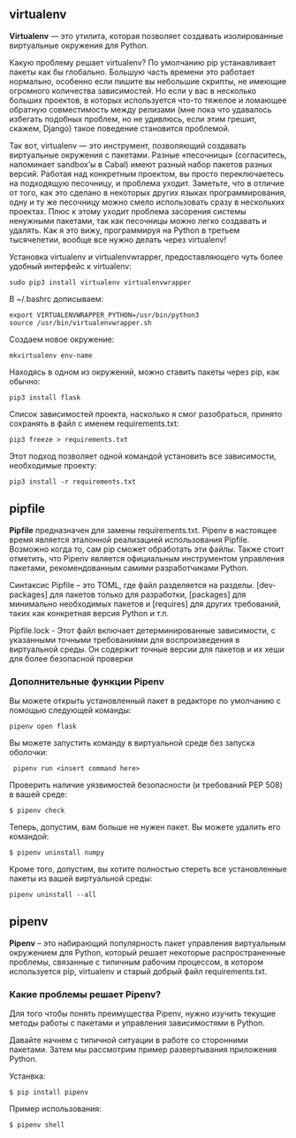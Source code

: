 ## virtualenv

 **Virtualenv** — это утилита, которая позволяет создавать изолированные виртуальные окружения для Python.
 
 Какую проблему решает virtualenv? По умолчанию pip устанавливает пакеты как бы глобально. Большую часть времени это работает нормально, особенно если пишите вы небольшие скрипты, не имеющие огромного количества зависимостей. Но если у вас в несколько больших проектов, в которых используется что-то тяжелое и ломающее обратную совместимость между релизами (мне пока что удавалось избегать подобных проблем, но не удивлюсь, если этим грешит, скажем, Django) такое поведение становится проблемой.

Так вот, virtualenv — это инструмент, позволяющий создавать виртуальные окружения с пакетами. Разные «песочницы» (согласитесь, напоминает sandbox’ы в Cabal) имеют разный набор пакетов разных версий. Работая над конкретным проектом, вы просто переключаетесь на подходящую песочницу, и проблема уходит. Заметьте, что в отличие от того, как это сделано в некоторых других языках программирования, одну и ту же песочницу можно смело использовать сразу в нескольких проектах. Плюс к этому уходит проблема засорения системы ненужными пакетами, так как песочницы можно легко создавать и удалять. Как я это вижу, программируя на Python в третьем тысячелетии, вообще все нужно делать через virtualenv!
 
Установка virtualenv и virtualenvwrapper, предоставляющего чуть более удобный интерфейс к virtualenv:

```
sudo pip3 install virtualenv virtualenvwrapper
```

В ~/.bashrc дописываем:

```
export VIRTUALENVWRAPPER_PYTHON=/usr/bin/python3
source /usr/bin/virtualenvwrapper.sh
```

Создаем новое окружение:

```
mkvirtualenv env-name
```

Находясь в одном из окружений, можно ставить пакеты через pip, как обычно:

```
pip3 install flask

```

Список зависимостей проекта, насколько я смог разобраться, принято сохранять в файл с именем requirements.txt:

```
pip3 freeze > requirements.txt
```

Этот подход позволяет одной командой установить все зависимости, необходимые проекту:

```
pip3 install -r requirements.txt
```

## pipfile

**Pipfile** предназначен для замены requirements.txt. Pipenv в настоящее время является эталонной реализацией использования Pipfile. Возможно когда то, сам pip сможет обработать эти файлы. Также стоит отметить, что Pipenv является официальным инструментом управления пакетами, рекомендованным самими разработчиками Python.

Синтаксис Pipfile – это TOML, где файл разделяется на разделы.
[dev-packages] для пакетов только для разработки, [packages] для минимально необходимых пакетов и [requires] для других требований, таких как конкретная версия Python и т.п.

Pipfile.lock - Этот файл включает детерминированные зависимости, с указанными точными требованиями для воспроизведения в виртуальной среды. Он содержит точные версии для пакетов и их хеши для более безопасной проверки

### Дополнительные функции Pipenv
Вы можете открыть установленный пакет в редакторе по умолчанию с помощью следующей команды:

```
pipenv open flask
```

Вы можете запустить команду в виртуальной среде без запуска оболочки:

```
 pipenv run <insert command here>
```
Проверить наличие уязвимостей безопасности (и требований PEP 508) в вашей среде:

```
$ pipenv check
```

Теперь, допустим, вам больше не нужен пакет. Вы можете удалить его командой:

```
$ pipenv uninstall numpy
```

Кроме того, допустим, вы хотите полностью стереть все установленные пакеты из вашей виртуальной среды:

```
pipenv uninstall --all
```


## pipenv

**Pipenv** – это набирающий популярность пакет управления виртуальным окружением для Python, который решает некоторые распространенные проблемы, связанные с типичным рабочим процессом, в котором используется pip, virtualenv и старый добрый файл requirements.txt.

### Какие проблемы решает Pipenv?
Для того чтобы понять преимущества Pipenv, нужно изучить текущие методы работы с пакетами и управления зависимостями в Python.

Давайте начнем с типичной ситуации в работе со сторонними пакетами. Затем мы рассмотрим пример развертывания приложения Python.

Устанвка:

```
$ pip install pipenv
```

Пример использования:

```
$ pipenv shell
```

